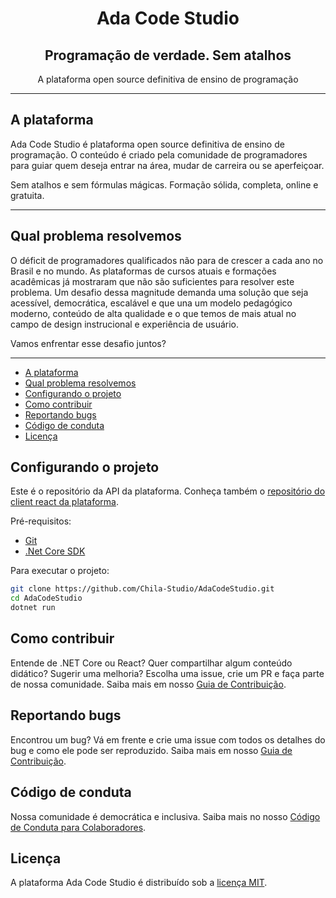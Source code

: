 
<h1 align="center">Ada Code Studio</h1>

<h2 align="center">Programação de verdade. Sem atalhos</h2>
<p align="center"> A plataforma open source definitiva de ensino de programação</p>

---

## A plataforma
Ada Code Studio é plataforma open source definitiva de ensino de programação. O conteúdo é criado pela comunidade de programadores para guiar quem deseja entrar na área, mudar de carreira ou se aperfeiçoar.

Sem atalhos e sem fórmulas mágicas. Formação sólida, completa, online e gratuita.

---

## Qual problema resolvemos
O déficit de programadores qualificados não para de crescer a cada ano no Brasil e no mundo. As plataformas de cursos atuais e formações acadêmicas já mostraram que não são suficientes para resolver este problema. Um desafio dessa magnitude demanda uma solução que seja acessível, democrática, escalável e que una um modelo pedagógico moderno, conteúdo de alta qualidade e o que temos de mais atual no campo de design instrucional e experiência de usuário.

Vamos enfrentar esse desafio juntos?

---

- [A plataforma](#a-plataforma)
- [Qual problema resolvemos](#qual-problema-resolvemos)
- [Configurando o projeto](#configurando-o-projeto)
- [Como contribuir](#como-contribuir)
- [Reportando bugs](#reportando-bugs)
- [Código de conduta](#código-de-conduta)
- [Licença](#licença)

## Configurando o projeto

Este é o repositório da API da plataforma. Conheça também o [repositório do client react da plataforma](https://github.com/Ada-Code-Studio/AdaCodeStudio.React).

Pré-requisitos:
 - [Git](https://git-scm.com/downloads)
 - [.Net Core SDK](https://dotnet.microsoft.com/download)

Para executar o projeto:

```sh
git clone https://github.com/Chila-Studio/AdaCodeStudio.git
cd AdaCodeStudio
dotnet run
```

## Como contribuir
Entende de .NET Core ou React? Quer compartilhar algum conteúdo didático? Sugerir uma melhoria? Escolha uma issue, crie um PR e faça parte de nossa comunidade. Saiba mais em nosso [Guia de Contribuição](CONTRIBUTING.md).

## Reportando bugs

Encontrou um bug? Vá em frente e crie uma issue com todos os detalhes do bug e como ele pode ser reproduzido. Saiba mais em nosso [Guia de Contribuição](CONTRIBUTING.md).

## Código de conduta

Nossa comunidade é democrática e inclusiva. Saiba mais no nosso [Código de Conduta para Colaboradores](CODE_OF_CONDUCT.md).

## Licença
A plataforma Ada Code Studio é distribuído sob a [licença MIT](LICENSE).